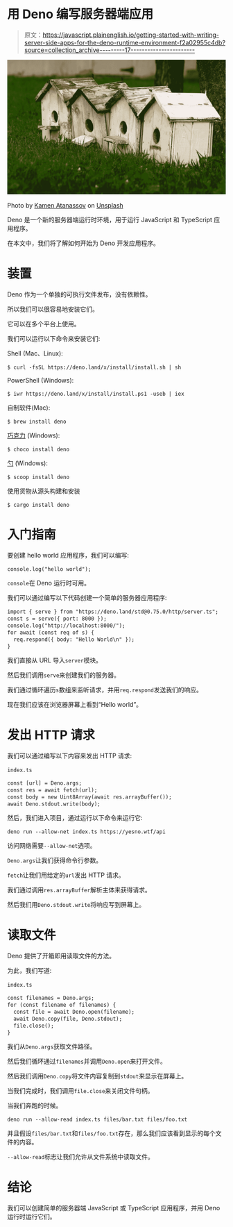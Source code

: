 # 用 Deno 编写服务器端应用

> 原文：<https://javascript.plainenglish.io/getting-started-with-writing-server-side-apps-for-the-deno-runtime-environment-f2a02955c4db?source=collection_archive---------17----------------------->

![](img/38656b091ded7d22ea5e575446236ac4.png)

Photo by [Kamen Atanassov](https://unsplash.com/@katanassov?utm_source=medium&utm_medium=referral) on [Unsplash](https://unsplash.com?utm_source=medium&utm_medium=referral)

Deno 是一个新的服务器端运行时环境，用于运行 JavaScript 和 TypeScript 应用程序。

在本文中，我们将了解如何开始为 Deno 开发应用程序。

# 装置

Deno 作为一个单独的可执行文件发布，没有依赖性。

所以我们可以很容易地安装它们。

它可以在多个平台上使用。

我们可以运行以下命令来安装它们:

Shell (Mac、Linux):

```
$ curl -fsSL https://deno.land/x/install/install.sh | sh
```

PowerShell (Windows):

```
$ iwr https://deno.land/x/install/install.ps1 -useb | iex
```

自制软件(Mac):

```
$ brew install deno
```

[巧克力](https://chocolatey.org/packages/deno) (Windows):

```
$ choco install deno
```

[勺](https://scoop.sh/) (Windows):

```
$ scoop install deno
```

使用货物从源头构建和安装

```
$ cargo install deno
```

# 入门指南

要创建 hello world 应用程序，我们可以编写:

```
console.log("hello world");
```

`console`在 Deno 运行时可用。

我们可以通过编写以下代码创建一个简单的服务器应用程序:

```
import { serve } from "https://deno.land/std@0.75.0/http/server.ts";
const s = serve({ port: 8000 });
console.log("http://localhost:8000/");
for await (const req of s) {
  req.respond({ body: "Hello World\n" });
}
```

我们直接从 URL 导入`server`模块。

然后我们调用`serve`来创建我们的服务器。

我们通过循环遍历`s`数组来监听请求，并用`req.respond`发送我们的响应。

现在我们应该在浏览器屏幕上看到“Hello world”。

# 发出 HTTP 请求

我们可以通过编写以下内容来发出 HTTP 请求:

`index.ts`

```
const [url] = Deno.args;
const res = await fetch(url);
const body = new Uint8Array(await res.arrayBuffer());
await Deno.stdout.write(body);
```

然后，我们进入项目，通过运行以下命令来运行它:

```
deno run --allow-net index.ts https://yesno.wtf/api
```

访问网络需要`--allow-net`选项。

`Deno.args`让我们获得命令行参数。

`fetch`让我们用给定的`url`发出 HTTP 请求。

我们通过调用`res.arrayBuffer`解析主体来获得请求。

然后我们用`Deno.stdout.write`将响应写到屏幕上。

# 读取文件

Deno 提供了开箱即用读取文件的方法。

为此，我们写道:

`index.ts`

```
const filenames = Deno.args;
for (const filename of filenames) {
  const file = await Deno.open(filename);
  await Deno.copy(file, Deno.stdout);
  file.close();
}
```

我们从`Deno.args`获取文件路径。

然后我们循环通过`filenames`并调用`Deno.open`来打开文件。

然后我们调用`Deno.copy`将文件内容复制到`stdout`来显示在屏幕上。

当我们完成时，我们调用`file.close`来关闭文件句柄。

当我们奔跑的时候。

```
deno run --allow-read index.ts files/bar.txt files/foo.txt
```

并且假设`files/bar.txt`和`files/foo.txt`存在，那么我们应该看到显示的每个文件的内容。

`--allow-read`标志让我们允许从文件系统中读取文件。

# 结论

我们可以创建简单的服务器端 JavaScript 或 TypeScript 应用程序，并用 Deno 运行时运行它们。